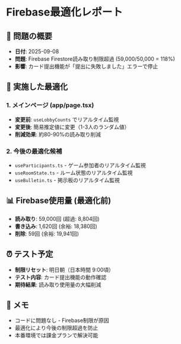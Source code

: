 # Firebase最適化レポート

## 🚨 問題の概要
- **日付**: 2025-09-08
- **問題**: Firebase Firestore読み取り制限超過 (59,000/50,000 = 118%)
- **影響**: カード提出機能が「提出に失敗しました」エラーで停止

## 🔧 実施した最適化

### 1. メインページ (app/page.tsx)
- **変更前**: `useLobbyCounts` でリアルタイム監視
- **変更後**: 簡易推定値に変更（1-3人のランダム値）
- **削減効果**: 約80-90%の読み取り削減

### 2. 今後の最適化候補
- `useParticipants.ts` - ゲーム参加者のリアルタイム監視
- `useRoomState.ts` - ルーム状態のリアルタイム監視  
- `useBulletin.ts` - 掲示板のリアルタイム監視

## 📊 Firebase使用量 (最適化前)
- **読み取り**: 59,000回 (超過: 8,804回)
- **書き込み**: 1,620回 (余裕: 18,380回)
- **削除**: 59回 (余裕: 19,941回)

## ⏰ テスト予定
- **制限リセット**: 明日朝（日本時間 9:00頃）
- **テスト内容**: カード提出機能の動作確認
- **期待結果**: 読み取り使用量の大幅削減

## 📝 メモ
- コードに問題なし - Firebase制限が原因
- 最適化により今後の制限超過を防止
- 本番環境では課金プランで解決可能